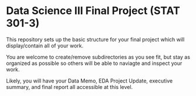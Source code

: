 # Data Science III Final Project (STAT 301-3)

This repository sets up the basic structure for your final project which will display/contain all of your work.

You are welcome to create/remove subdirectories as you see fit, but stay as organized as possible so others will be able to naviagte and inspect your work.

Likely, you will have your Data Memo, EDA Project Update, executive summary, and final report all accessible at this level.
